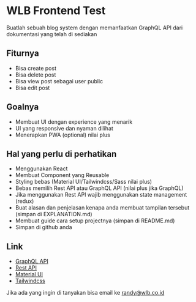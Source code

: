 # WLB Frontend Test

Buatlah sebuah blog system dengan memanfaatkan GraphQL API dari dokumentasi yang telah di sediakan

## Fiturnya
+ Bisa create post
+ Bisa delete post
+ Bisa view post sebagai user public
+ Bisa edit post

## Goalnya
+ Membuat UI dengan experience yang menarik
+ UI yang responsive dan nyaman dilihat
+ Menerapkan PWA (optional) nilai plus

## Hal yang perlu di perhatikan
+ Menggunakan React
+ Membuat Component yang Reusable
+ Styling bebas (Material UI/Tailwindcss/Sass nilai plus)
+ Bebas memilih Rest API atau GraphQL API (nilai plus jika GraphQL)
+ Jika menggunakan Rest API wajib menggunakan state management (redux)
+ Buat alasan dan penjelasan kenapa anda membuat tampilan tersebut (simpan di EXPLANATION.md)
+ Membuat guide cara setup projectnya (simpan di README.md)
+ Simpan di github anda

## Link
+ [GraphQL API](https://graphqlzero.almansi.me/#examples)
+ [Rest API](https://jsonplaceholder.typicode.com/)
+ [Material UI](https://material-ui.com/)
+ [Tailwindcss](https://tailwindcss.com/)

Jika ada yang ingin di tanyakan bisa email ke randy@wlb.co.id